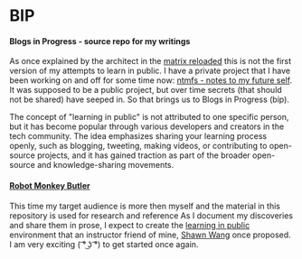 # BIP
#### Blogs in Progress - source repo for my writings

As once explained by the architect in the [matrix reloaded][redux] this is not the first version of my attempts to learn in public. I have a private project that I have been working on and off for some time now: [ntmfs - notes to my future self][ntmfs].
It was supposed to be a public project, but over time secrets (that should not be shared) have seeped in. So that brings us to Blogs in Progress (bip).

The concept of "learning in public" is not attributed to one specific person, but it has become popular through various developers and creators in the tech community. The idea emphasizes sharing your learning process openly, such as blogging, tweeting, making videos, or contributing to open-source projects, and it has gained traction as part of the broader open-source and knowledge-sharing movements.

#### [Robot Monkey Butler][rmb]

This time my target audience is more then myself and the material in this repository is used for research and reference  As I document my discoveries and share them in prose, I expect to create the [learning in public][swyx] environment that an instructor friend of mine, [Shawn Wang][swyx] once proposed. I am very exciting ( ͡° ͜ʖ ͡°) to get started once again.


<!-- References -->
[redux]: https://youtu.be/LN8EE5JxSGQ?t=86
[ntmfs]: https://github.com/codemarc/ntmfs
[swyx]: https://www.swyx.io/learn-in-public/
[rmb]: https://fb.watch/9P1cHyeIXJ/

